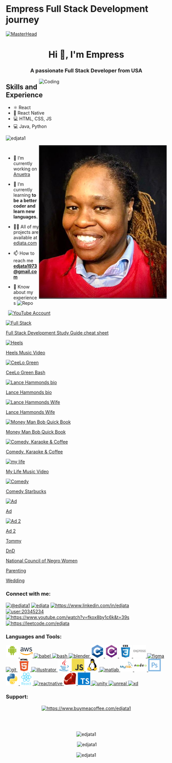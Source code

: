 <h1>Empress Full Stack Development journey</h1>


[![MasterHead](https://dvokhk8ohqhd8.cloudfront.net/assets/engineering_types/full_stack/hero_image-6d2af04d8ff26b2334e0f866b3e3671b8c5e32fca0f4883c2e6a35248e36d77d.svg)](https://edjata.com)
<h1 align="center">Hi 👋, I'm Empress</h1>
<h3 align="center">A passionate Full Stack Developer from USA</h3>

<img align="right" alt="Coding" width="400" src="https://swansoftwaresolutions.com/wp-content/uploads/2020/04/05.14.20-Meet-a-Full-Stack-Developer-Vlad-Ryba-1024x576.jpg">

## Skills and Experience
* ⚛ React
* 📱 React Native
* 💻 HTML, CSS, JS
* 💻 Java, Python

<p align="left"> <img src="https://komarev.com/ghpvc/?username=edjata1&label=Profile%20views&color=0e75b6&style=flat" alt="edjata1" /> </p>

&ensp;<img align="right" alt="Coding" width="400" border-radius="50px" src="profilepix2.jpg">

- 🔭 I’m currently working on [Anuetra](anuetra.com)

- 🌱 I’m currently learning **to be a better coder and learn new languages.**

- 👨‍💻 All of my projects are available at [edjata.com](edjata.com)

- 📫 How to reach me **edjata1973@gmail.com**

- 📄 Know about my experiences ![Repo](https://github.com/edjata1?tab=repositories)

&ensp;<a href="https://www.youtube.com/channel/UCnf7FsfBvhvhlQlSEpEX6gA"><img src="https://cdn.worldvectorlogo.com/logos/youtube-icon.svg" title="YouTube" alt="YouTube Account" width="40"/></a>

[![Full Stack](http://img.youtube.com/vi/fkox8by1c6k/0.jpg)](https://www.youtube.com/watch?v=fkox8by1c6k)

[Full Stack Development Study Guide cheat sheet](https://www.youtube.com/watch?v=fkox8by1c6k&t=0s)

[![Heels](http://img.youtube.com/vi/MwoIEGSuh-o/0.jpg)](https://www.youtube.com/watch?v=MwoIEGSuh-o)

[Heels Music Video](https://www.youtube.com/watch?v=MwoIEGSuh-o)

[![CeeLo Green](http://img.youtube.com/vi/byfyEC_PmHw/0.jpg)](https://www.youtube.com/watch?v=byfyEC_PmHw)

[CeeLo Green Bash](https://www.youtube.com/watch?v=byfyEC_PmHw)

[![Lance Hammonds bio](http://img.youtube.com/vi/7fqg1tyRIFs/0.jpg)](https://www.youtube.com/watch?v=7fqg1tyRIFs)

[Lance Hammonds bio](https://www.youtube.com/watch?v=7fqg1tyRIFs)

[![Lance Hammonds Wife](http://img.youtube.com/vi/5KopdcwshFA/0.jpg)](https://www.youtube.com/watch?v=5KopdcwshFA)

[Lance Hammonds Wife](https://www.youtube.com/watch?v=5KopdcwshFA)

[![Money Man Bob Quick Book](http://img.youtube.com/vi/IkjD48RiOno/0.jpg)](https://www.youtube.com/watch?v=IkjD48RiOno)

[Money Man Bob Quick Book](https://www.youtube.com/watch?v=IkjD48RiOno)

[![Comedy, Karaoke & Coffee](http://img.youtube.com/vi/Zb09yRsWAzg/0.jpg)](https://www.youtube.com/watch?v=Zb09yRsWAzg)

[Comedy, Karaoke & Coffee](https://www.youtube.com/watch?v=Zb09yRsWAzg)

[![my life](http://img.youtube.com/vi/4WsFvXPPi8Y/0.jpg)](https://www.youtube.com/watch?v=4WsFvXPPi8Y)

[My Life Music Video](https://www.youtube.com/watch?v=4WsFvXPPi8Y)

[![Comedy](http://img.youtube.com/vi/s47myteE8RQ/0.jpg)](https://www.youtube.com/watch?v=s47myteE8RQ)

[Comedy Starbucks](https://www.youtube.com/watch?v=s47myteE8RQ)

[![Ad](http://img.youtube.com/vi/O8Vl7a492OM/0.jpg)](https://www.youtube.com/watch?v=O8Vl7a492OM)

[Ad](https://www.youtube.com/watch?v=O8Vl7a492OM)

[![Ad 2](http://img.youtube.com/vi/HwDQlrUK9Bo/0.jpg)](https://www.youtube.com/watch?v=HwDQlrUK9Bo)

[Ad 2](https://www.youtube.com/watch?v=HwDQlrUK9Bo)

[Tommy](https://www.youtube.com/watch?v=fZord5Doyu4)

[DnD](https://www.youtube.com/watch?v=aoNg4Vs9O4A)

[National Council of Negro Women](https://www.youtube.com/watch?v=99RivOt6ns8)

[Parenting](https://www.youtube.com/watch?v=JH77FtA5zDA)

[Wedding](https://www.youtube.com/watch?v=e0B5q5-zRNE)





<h3 align="left">Connect with me:</h3>
<p align="left">
<a href="https://dev.to/@edjata1" target="blank"><img align="center" src="https://raw.githubusercontent.com/rahuldkjain/github-profile-readme-generator/master/src/images/icons/Social/devto.svg" alt="@edjata1" height="30" width="40" /></a>
<a href="https://twitter.com/edjata" target="blank"><img align="center" src="https://raw.githubusercontent.com/rahuldkjain/github-profile-readme-generator/master/src/images/icons/Social/twitter.svg" alt="edjata" height="30" width="40" /></a>
<a href="https://linkedin.com/in/https://www.linkedin.com/in/edjata" target="blank"><img align="center" src="https://raw.githubusercontent.com/rahuldkjain/github-profile-readme-generator/master/src/images/icons/Social/linked-in-alt.svg" alt="https://www.linkedin.com/in/edjata" height="30" width="40" /></a>
<a href="https://stackoverflow.com/users/user:20345234" target="blank"><img align="center" src="https://raw.githubusercontent.com/rahuldkjain/github-profile-readme-generator/master/src/images/icons/Social/stack-overflow.svg" alt="user:20345234" height="30" width="40" /></a>
<a href="https://www.youtube.com/c/https://www.youtube.com/watch?v=fkox8by1c6k&t=39s" target="blank"><img align="center" src="https://raw.githubusercontent.com/rahuldkjain/github-profile-readme-generator/master/src/images/icons/Social/youtube.svg" alt="https://www.youtube.com/watch?v=fkox8by1c6k&t=39s" height="30" width="40" /></a>
<a href="https://www.leetcode.com/https://leetcode.com/edjata" target="blank"><img align="center" src="https://raw.githubusercontent.com/rahuldkjain/github-profile-readme-generator/master/src/images/icons/Social/leet-code.svg" alt="https://leetcode.com/edjata" height="30" width="40" /></a>
</p>

<h3 align="left">Languages and Tools:</h3>
<p align="left"> <a href="https://developer.android.com" target="_blank" rel="noreferrer"> <img src="https://raw.githubusercontent.com/devicons/devicon/master/icons/android/android-original-wordmark.svg" alt="android" width="40" height="40"/> </a> <a href="https://aws.amazon.com" target="_blank" rel="noreferrer"> <img src="https://raw.githubusercontent.com/devicons/devicon/master/icons/amazonwebservices/amazonwebservices-original-wordmark.svg" alt="aws" width="40" height="40"/> </a> <a href="https://babeljs.io/" target="_blank" rel="noreferrer"> <img src="https://www.vectorlogo.zone/logos/babeljs/babeljs-icon.svg" alt="babel" width="40" height="40"/> </a> <a href="https://www.gnu.org/software/bash/" target="_blank" rel="noreferrer"> <img src="https://www.vectorlogo.zone/logos/gnu_bash/gnu_bash-icon.svg" alt="bash" width="40" height="40"/> </a> <a href="https://www.blender.org/" target="_blank" rel="noreferrer"> <img src="https://download.blender.org/branding/community/blender_community_badge_white.svg" alt="blender" width="40" height="40"/> </a> <a href="https://www.w3schools.com/cpp/" target="_blank" rel="noreferrer"> <img src="https://raw.githubusercontent.com/devicons/devicon/master/icons/cplusplus/cplusplus-original.svg" alt="cplusplus" width="40" height="40"/> </a> <a href="https://www.w3schools.com/cs/" target="_blank" rel="noreferrer"> <img src="https://raw.githubusercontent.com/devicons/devicon/master/icons/csharp/csharp-original.svg" alt="csharp" width="40" height="40"/> </a> <a href="https://www.w3schools.com/css/" target="_blank" rel="noreferrer"> <img src="https://raw.githubusercontent.com/devicons/devicon/master/icons/css3/css3-original-wordmark.svg" alt="css3" width="40" height="40"/> </a> <a href="https://expressjs.com" target="_blank" rel="noreferrer"> <img src="https://raw.githubusercontent.com/devicons/devicon/master/icons/express/express-original-wordmark.svg" alt="express" width="40" height="40"/> </a> <a href="https://www.figma.com/" target="_blank" rel="noreferrer"> <img src="https://www.vectorlogo.zone/logos/figma/figma-icon.svg" alt="figma" width="40" height="40"/> </a> <a href="https://git-scm.com/" target="_blank" rel="noreferrer"> <img src="https://www.vectorlogo.zone/logos/git-scm/git-scm-icon.svg" alt="git" width="40" height="40"/> </a> <a href="https://www.w3.org/html/" target="_blank" rel="noreferrer"> <img src="https://raw.githubusercontent.com/devicons/devicon/master/icons/html5/html5-original-wordmark.svg" alt="html5" width="40" height="40"/> </a> <a href="https://www.adobe.com/in/products/illustrator.html" target="_blank" rel="noreferrer"> <img src="https://www.vectorlogo.zone/logos/adobe_illustrator/adobe_illustrator-icon.svg" alt="illustrator" width="40" height="40"/> </a> <a href="https://www.java.com" target="_blank" rel="noreferrer"> <img src="https://raw.githubusercontent.com/devicons/devicon/master/icons/java/java-original.svg" alt="java" width="40" height="40"/> </a> <a href="https://developer.mozilla.org/en-US/docs/Web/JavaScript" target="_blank" rel="noreferrer"> <img src="https://raw.githubusercontent.com/devicons/devicon/master/icons/javascript/javascript-original.svg" alt="javascript" width="40" height="40"/> </a> <a href="https://www.linux.org/" target="_blank" rel="noreferrer"> <img src="https://raw.githubusercontent.com/devicons/devicon/master/icons/linux/linux-original.svg" alt="linux" width="40" height="40"/> </a> <a href="https://www.mathworks.com/" target="_blank" rel="noreferrer"> <img src="https://upload.wikimedia.org/wikipedia/commons/2/21/Matlab_Logo.png" alt="matlab" width="40" height="40"/> </a> <a href="https://www.mysql.com/" target="_blank" rel="noreferrer"> <img src="https://raw.githubusercontent.com/devicons/devicon/master/icons/mysql/mysql-original-wordmark.svg" alt="mysql" width="40" height="40"/> </a> <a href="https://nodejs.org" target="_blank" rel="noreferrer"> <img src="https://raw.githubusercontent.com/devicons/devicon/master/icons/nodejs/nodejs-original-wordmark.svg" alt="nodejs" width="40" height="40"/> </a> <a href="https://www.photoshop.com/en" target="_blank" rel="noreferrer"> <img src="https://raw.githubusercontent.com/devicons/devicon/master/icons/photoshop/photoshop-line.svg" alt="photoshop" width="40" height="40"/> </a> <a href="https://www.python.org" target="_blank" rel="noreferrer"> <img src="https://raw.githubusercontent.com/devicons/devicon/master/icons/python/python-original.svg" alt="python" width="40" height="40"/> </a> <a href="https://reactjs.org/" target="_blank" rel="noreferrer"> <img src="https://raw.githubusercontent.com/devicons/devicon/master/icons/react/react-original-wordmark.svg" alt="react" width="40" height="40"/> </a> <a href="https://reactnative.dev/" target="_blank" rel="noreferrer"> <img src="https://reactnative.dev/img/header_logo.svg" alt="reactnative" width="40" height="40"/> </a> <a href="https://www.ruby-lang.org/en/" target="_blank" rel="noreferrer"> <img src="https://raw.githubusercontent.com/devicons/devicon/master/icons/ruby/ruby-original.svg" alt="ruby" width="40" height="40"/> </a> <a href="https://www.typescriptlang.org/" target="_blank" rel="noreferrer"> <img src="https://raw.githubusercontent.com/devicons/devicon/master/icons/typescript/typescript-original.svg" alt="typescript" width="40" height="40"/> </a> <a href="https://unity.com/" target="_blank" rel="noreferrer"> <img src="https://www.vectorlogo.zone/logos/unity3d/unity3d-icon.svg" alt="unity" width="40" height="40"/> </a> <a href="https://unrealengine.com/" target="_blank" rel="noreferrer"> <img src="https://raw.githubusercontent.com/kenangundogan/fontisto/036b7eca71aab1bef8e6a0518f7329f13ed62f6b/icons/svg/brand/unreal-engine.svg" alt="unreal" width="40" height="40"/> </a> <a href="https://www.adobe.com/products/xd.html" target="_blank" rel="noreferrer"> <img src="https://cdn.worldvectorlogo.com/logos/adobe-xd.svg" alt="xd" width="40" height="40"/> </a> </p>

<h3 align="left">Support:</h3>
<p align="center"><a href="https://www.buymeacoffee.com/https://www.buymeacoffee.com/edjata1"> <img align="center" src="https://cdn.buymeacoffee.com/buttons/v2/default-yellow.png" height="50" width="210" alt="https://www.buymeacoffee.com/edjata1" /></a></p><br><br>

<p align="center"><img align="center" src="https://github-readme-stats.vercel.app/api/top-langs?username=edjata1&show_icons=true&locale=en&layout=compact" alt="edjata1" /></p>

<p align="center">&nbsp;<img align="center" src="https://github-readme-stats.vercel.app/api?username=edjata1&show_icons=true&locale=en" alt="edjata1" /></p>

<p align="center"><img align="center" src="https://github-readme-streak-stats.herokuapp.com/?user=edjata1&" alt="edjata1" /></p>

